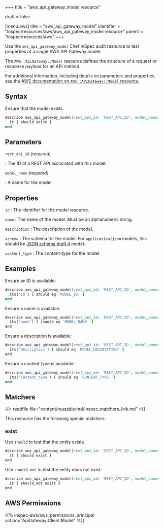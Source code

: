 +++
title = "aws_api_gateway_model resource"

draft = false


[menu.aws]
title = "aws_api_gateway_model"
identifier = "inspec/resources/aws/aws_api_gateway_model resource"
parent = "inspec/resources/aws"
+++

Use the `aws_api_gateway_model` Chef InSpec audit resource to test properties of a single AWS API Gateway model.

The `AWS::ApiGateway::Model` resource defines the structure of a request or response payload for an API method.

For additional information, including details on parameters and properties, see the [AWS documentation on `AWS::APIGateway::Model` resource](https://docs.aws.amazon.com/AWSCloudFormation/latest/UserGuide/aws-resource-apigateway-model.html).

## Syntax

Ensure that the model exists.

```ruby
describe aws_api_gateway_model(rest_api_id: 'REST_API_ID', model_name: 'MODEL_NAME') do
  it { should exist }
end
```

## Parameters

`rest_api_id` _(required)_

: The ID of a REST API associated with this model.

`model_name` _(required)_

: A name for the model.

## Properties

`id`
: The identifier for the model resource.

`name`
: The name of the model. Must be an alphanumeric string.

`description`
: The description of the model.

`schema`
: The schema for the model. For `application/json` models, this should be [JSON schema draft 4](https://tools.ietf.org/html/draft-zyp-json-schema-04) model.

`content_type`
: The content-type for the model.

## Examples

Ensure an ID is available:

```ruby
describe aws_api_gateway_model(rest_api_id: 'REST_API_ID', model_name: 'MODEL_NAME') do
  its('id') { should eq 'MODEL_ID' }
end
```

Ensure a name is available:

```ruby
describe aws_api_gateway_model(rest_api_id: 'REST_API_ID', model_name: 'MODEL_NAME') do
  its('name') { should eq 'MODEL_NAME' }
end
```

Ensure a description is available:

```ruby
describe aws_api_gateway_model(rest_api_id: 'REST_API_ID', model_name: 'MODEL_NAME') do
  its('description') { should eq 'MODEL_DESCRIPTION' }
end
```

Ensure a content type is available:

```ruby
describe aws_api_gateway_model(rest_api_id: 'REST_API_ID', model_name: 'MODEL_NAME') do
  its('content_type') { should eq 'CONTENT_TYPE' }
end
```

## Matchers

{{< readfile file="content/reusable/md/inspec_matchers_link.md" >}}

This resource has the following special matchers.

### exist

Use `should` to test that the entity exists.

```ruby
describe aws_api_gateway_model(rest_api_id: 'REST_API_ID', model_name: 'MODEL_NAME') do
  it { should exist }
end
```

Use `should_not` to test the entity does not exist.

```ruby
describe aws_api_gateway_model(rest_api_id: 'REST_API_ID', model_name: 'MODEL_NAME') do
  it { should_not exist }
end
```

## AWS Permissions

{{% inspec-aws/aws_permissions_principal action="ApiGateway:Client:Model" %}}
